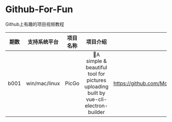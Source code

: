 # Github-For-Fun
Github上有趣的项目视频教程

| 期数      |支持系统平台| 项目名称    |  项目介绍 | 项目地址 |
| --------- |---| -------- | :--: | --: |
| b001    | win/mac/linux  | PicGo  | 🚀A simple & beautiful tool for pictures uploading built by vue-cli-electron-builder |   https://github.com/Molunerfinn/PicGo |

